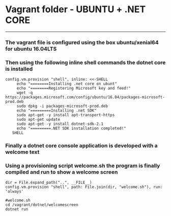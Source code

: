 # Vagrant folder - UBUNTU + .NET CORE
-------------------------------------
### The vagrant file is configured using the box ubuntu/xenial64 for ubuntu 16.04LTS ###
### Then using the following inline shell commands the dotnet core is installed ###

```
config.vm.provision "shell", inline: <<-SHELL
	 echo "========Installing .net core on ubunt"
	 echo "========Registering Microsoft key and feed!"
	 wget -q https://packages.microsoft.com/config/ubuntu/16.04/packages-microsoft-prod.deb
	 sudo dpkg -i packages-microsoft-prod.deb
	 echo "=========Installing .net SDK"	
	 sudo apt-get -y install apt-transport-https
	 sudo apt-get update
	 sudo apt-get -y install dotnet-sdk-2.1
	 echo "=========.NET SDK installation completed!"	     
   SHELL	   
```

### Finally a dotnet core console application is developed with a welcome text ###
### Using a provisioning script welcome.sh the program is finally compiled and run to show a welcome screen ###

```
dir = File.expand_path("..", __FILE__) 
config.vm.provision "shell", path: File.join(dir, "welcome.sh"), run: 'always' 

#welcome.sh
cd /vagrant/dotnet/welcomescreen
dotnet run
```


